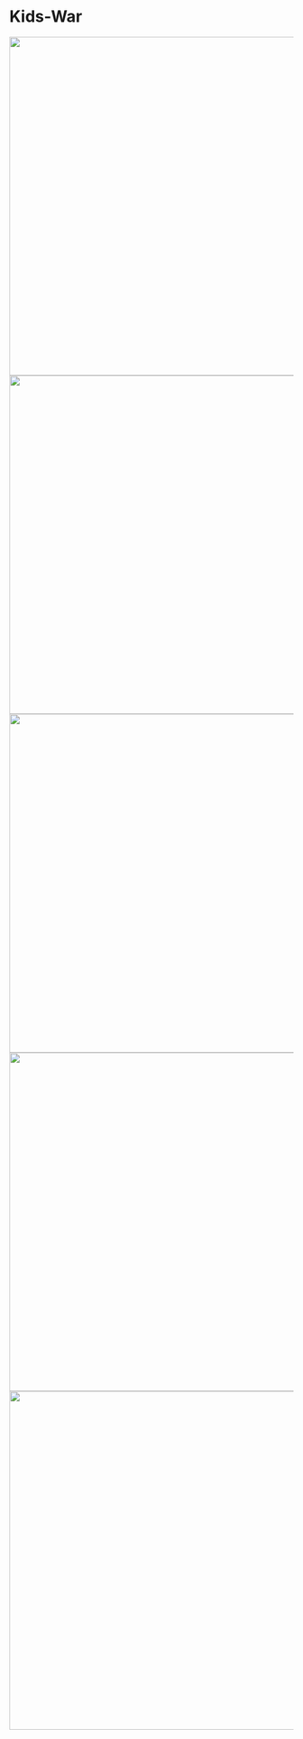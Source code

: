 # Kids-War


<img src="https://user-images.githubusercontent.com/39114234/96373144-3307ea00-1173-11eb-9883-77cd69eaf4f8.gif" width="800" height="600" />









<img src="https://user-images.githubusercontent.com/39114234/96373450-45832300-1175-11eb-9b76-d331bd2839c8.gif" width="800" height="600" />




<img src="https://user-images.githubusercontent.com/39114234/96403296-abf15b00-11e0-11eb-91dc-b0808939d31c.gif" width="800" height="600" />





<img src="https://user-images.githubusercontent.com/39114234/96442731-428b3f80-1214-11eb-9dd6-df280fc0b012.gif" width="800" height="600" />



<img src="https://user-images.githubusercontent.com/39114234/96443207-f68cca80-1214-11eb-98f6-dde8452836cf.gif" width="800" height="600" />
